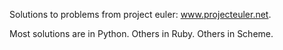 Solutions to problems from project euler: www.projecteuler.net.

Most solutions are in Python. Others in Ruby. Others in Scheme.